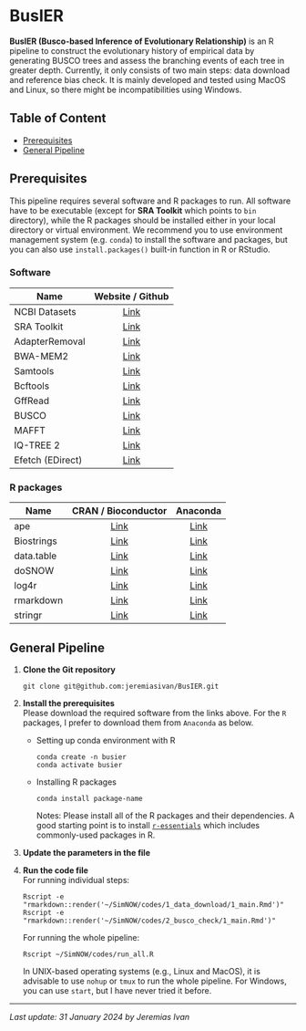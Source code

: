# BusIER

**BusIER (Busco-based Inference of Evolutionary Relationship)** is an R pipeline to construct the evolutionary history of empirical data by generating BUSCO trees and assess the branching events of each tree in greater depth. Currently, it only consists of two main steps: data download and reference bias check. It is mainly developed and tested using MacOS and Linux, so there might be incompatibilities using Windows.

## Table of Content
- <a href="#prereqs">Prerequisites</a>
- <a href="#genpipe">General Pipeline</a>

## <a id="prereqs">Prerequisites</a>
This pipeline requires several software and R packages to run. All software have to be executable (except for **SRA Toolkit** which points to `bin` directory), while the R packages should be installed either in your local directory or virtual environment. We recommend you to use environment management system (e.g. `conda`) to install the software and packages, but you can also use `install.packages()` built-in function in R or RStudio.

### Software
| Name             | Website / Github                                                      |
| ---------------- |:---------------------------------------------------------------------:|
| NCBI Datasets    | <a href="https://github.com/ncbi/datasets">Link</a>                   |
| SRA Toolkit      | <a href="https://github.com/ncbi/sra-tools">Link</a>                  |
| AdapterRemoval   | <a href="https://adapterremoval.readthedocs.io/en/stable/#">Link</a>  |
| BWA-MEM2         | <a href="https://github.com/bwa-mem2/bwa-mem2">Link</a>               |
| Samtools         | <a href="https://github.com/samtools/samtools">Link</a>               |
| Bcftools         | <a href="https://github.com/samtools/bcftools">Link</a>               |
| GffRead          | <a href="https://github.com/gpertea/gffread">Link</a>                 |
| BUSCO            | <a href="https://busco.ezlab.org">Link</a>                            |
| MAFFT            | <a href="https://mafft.cbrc.jp/alignment/software/">Link</a>          |
| IQ-TREE 2        | <a href="http://www.iqtree.org">Link</a>                              |
| Efetch (EDirect) | <a href="https://ftp.ncbi.nlm.nih.gov/entrez/entrezdirect/">Link</a>  |

### R packages
|    Name    |                                 CRAN / Bioconductor                                     |                                   Anaconda                               |
| ---------- |:---------------------------------------------------------------------------------------:|:------------------------------------------------------------------------:|
| ape        | <a href="https://cran.r-project.org/package=ape">Link</a>                               | <a href="https://anaconda.org/conda-forge/r-ape">Link</a>                |
| Biostrings | <a href="https://www.bioconductor.org/packages//2.7/bioc/html/Biostrings.html">Link</a> | <a href="https://anaconda.org/bioconda/bioconductor-biostrings">Link</a> |
| data.table | <a href="https://cran.r-project.org/package=data.table">Link</a>                        | <a href="https://anaconda.org/conda-forge/r-data.table">Link</a>         |
| doSNOW     | <a href="https://cran.r-project.org/package=doSNOW">Link</a>                            | <a href="https://anaconda.org/conda-forge/r-dosnow">Link</a>             |
| log4r      | <a href="https://cran.r-project.org/package=log4r">Link</a>                             | <a href="https://anaconda.org/conda-forge/r-log4r">Link</a>              |
| rmarkdown  | <a href="https://cran.r-project.org/package=rmarkdown">Link</a>                         | <a href="https://anaconda.org/conda-forge/r-rmarkdown">Link</a>          |
| stringr    | <a href="https://cran.r-project.org/package=stringr">Link</a>                           | <a href="https://anaconda.org/conda-forge/r-stringr">Link</a>            |

## <a id="genpipe">General Pipeline</a>
1. **Clone the Git repository** <br>
    ```
    git clone git@github.com:jeremiasivan/BusIER.git
    ```

2. **Install the prerequisites** <br>
    Please download the required software from the links above. For the `R` packages, I prefer to download them from `Anaconda` as below.

    - Setting up conda environment with R
        ```
        conda create -n busier
        conda activate busier
        ```
    -  Installing R packages
        ```
        conda install package-name
        ```
        Notes: Please install all of the R packages and their dependencies. A good starting point is to install <a href="https://anaconda.org/conda-forge/r-essentials">`r-essentials`</a> which includes commonly-used packages in R. 

3. **Update the parameters in the file** <br>

4. **Run the code file** <br>
    For running individual steps:
    ```
    Rscript -e "rmarkdown::render('~/SimNOW/codes/1_data_download/1_main.Rmd')"
    Rscript -e "rmarkdown::render('~/SimNOW/codes/2_busco_check/1_main.Rmd')"
    ```

    For running the whole pipeline:
    ```
    Rscript ~/SimNOW/codes/run_all.R
    ```

    In UNIX-based operating systems (e.g., Linux and MacOS), it is advisable to use `nohup` or `tmux` to run the whole pipeline. For Windows, you can use `start`, but I have never tried it before. 

---
*Last update: 31 January 2024 by Jeremias Ivan*